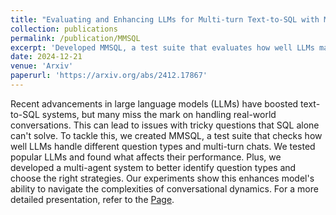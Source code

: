 ```yaml
---
title: "Evaluating and Enhancing LLMs for Multi-turn Text-to-SQL with Multiple Question Types"
collection: publications
permalink: /publication/MMSQL
excerpt: 'Developed MMSQL, a test suite that evaluates how well LLMs manage different question types and multi-turn interactions. Additionally, created a multi-agent system to better identify question types and select appropriate strategies. Experiments show that this approach enhances the models&apos; ability to navigate conversational complexities. For a more detailed presentation, refer to the [Page](https://mcxiaoxiao.github.io/MMSQL).'
date: 2024-12-21
venue: 'Arxiv'
paperurl: 'https://arxiv.org/abs/2412.17867'
---
```


Recent advancements in large language models (LLMs) have boosted text-to-SQL systems, but many miss the mark on handling real-world conversations. This can lead to issues with tricky questions that SQL alone can&apos;t solve. To tackle this, we created MMSQL, a test suite that checks how well LLMs handle different question types and multi-turn chats. We tested popular LLMs and found what affects their performance. Plus, we developed a multi-agent system to better identify question types and choose the right strategies. Our experiments show this enhances model&apos;s ability to navigate the complexities of conversational dynamics. For a more detailed presentation, refer to the [Page](https://mcxiaoxiao.github.io/MMSQL).
